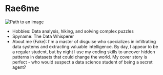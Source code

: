 # Rae6me

![Path to an image](happiness.jpg)

- Hobbies: Data analysis, hiking, and solving complex puzzles
- Spyname: The Data Whisperer
- About me (Fake): I'm a master of disguise who specializes in infiltrating data systems and extracting valuable intelligence. By day, I appear to be a regular student, but by night I use my coding skills to uncover hidden patterns in datasets that could change the world. My cover story is perfect - who would suspect a data science student of being a secret agent? 
